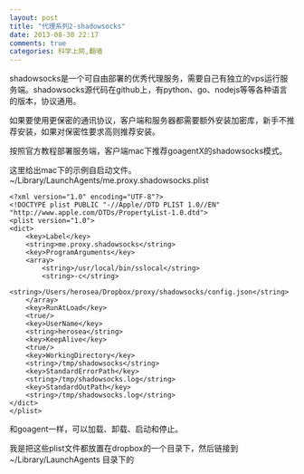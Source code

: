 ```yaml
---
layout: post
title: "代理系列2-shadowsocks"
date: 2013-08-30 22:17
comments: true
categories: 科学上网,翻墙
---
```

shadowsocks是一个可自由部署的优秀代理服务，需要自己有独立的vps运行服务端。shadowsocks源代码在github上，有python、go、nodejs等等各种语言的版本，协议通用。

如果要使用更保密的通讯协议，客户端和服务器都需要额外安装加密库，新手不推荐安装，如果对保密性要求高则推荐安装。

按照官方教程部署服务端，客户端mac下推荐goagentX的shadowsocks模式。

这里给出mac下的示例自启动文件。 ~/Library/LaunchAgents/me.proxy.shadowsocks.plist

	<?xml version="1.0" encoding="UTF-8"?>
	<!DOCTYPE plist PUBLIC "-//Apple//DTD PLIST 1.0//EN" "http://www.apple.com/DTDs/PropertyList-1.0.dtd">
	<plist version="1.0">
	<dict>
		<key>Label</key>
		<string>me.proxy.shadowsocks</string>
		<key>ProgramArguments</key>
		<array>
			<string>/usr/local/bin/sslocal</string>
			<string>-c</string>
			<string>/Users/herosea/Dropbox/proxy/shadowsocks/config.json</string>
		</array>
		<key>RunAtLoad</key>
		<true/>
		<key>UserName</key>
		<string>herosea</string>
		<key>KeepAlive</key>
		<true/>
		<key>WorkingDirectory</key>
		<string>/tmp/shadowsocks</string>
		<key>StandardErrorPath</key>
		<string>/tmp/shadowsocks.log</string>
		<key>StandardOutPath</key>
		<string>/tmp/shadowsocks.log</string>
	</dict>
	</plist>

和goagent一样，可以加载、卸载、启动和停止。

我是把这些plist文件都放置在dropbox的一个目录下，然后链接到 ~/Library/LaunchAgents 目录下的